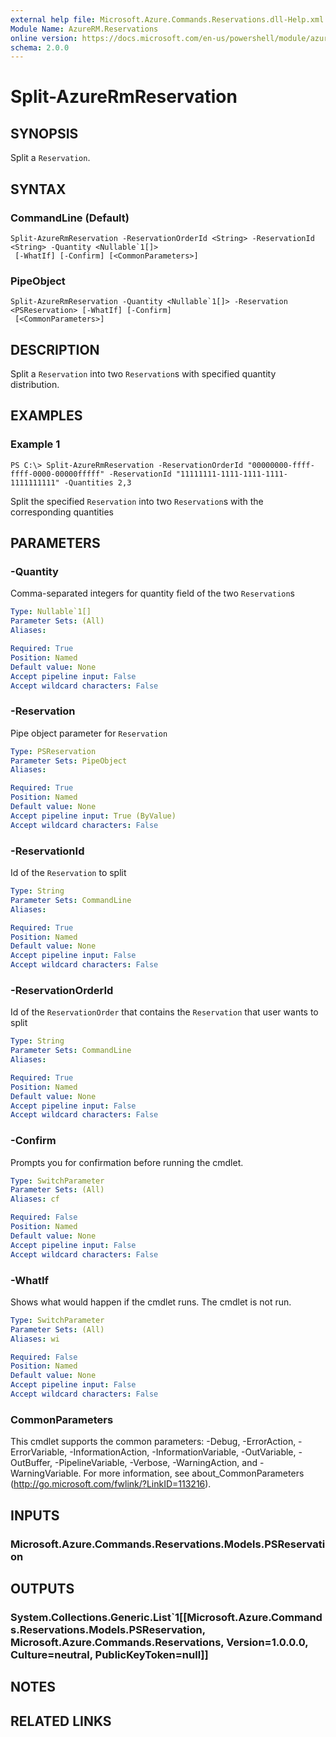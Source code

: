 ```yaml
---
external help file: Microsoft.Azure.Commands.Reservations.dll-Help.xml
Module Name: AzureRM.Reservations
online version: https://docs.microsoft.com/en-us/powershell/module/azurerm.reservations/split-azurermreservation
schema: 2.0.0
---
```


# Split-AzureRmReservation

## SYNOPSIS
Split a `Reservation`.

## SYNTAX

### CommandLine (Default)
```
Split-AzureRmReservation -ReservationOrderId <String> -ReservationId <String> -Quantity <Nullable`1[]>
 [-WhatIf] [-Confirm] [<CommonParameters>]
```

### PipeObject
```
Split-AzureRmReservation -Quantity <Nullable`1[]> -Reservation <PSReservation> [-WhatIf] [-Confirm]
 [<CommonParameters>]
```

## DESCRIPTION
Split a `Reservation` into two `Reservation`s with specified quantity distribution.

## EXAMPLES

### Example 1
```
PS C:\> Split-AzureRmReservation -ReservationOrderId "00000000-ffff-ffff-0000-00000fffff" -ReservationId "11111111-1111-1111-1111-1111111111" -Quantities 2,3
```

Split the specified `Reservation` into two `Reservation`s with the corresponding quantities

## PARAMETERS

### -Quantity
Comma-separated integers for quantity field of the two `Reservation`s

```yaml
Type: Nullable`1[]
Parameter Sets: (All)
Aliases: 

Required: True
Position: Named
Default value: None
Accept pipeline input: False
Accept wildcard characters: False
```

### -Reservation
Pipe object parameter for `Reservation`

```yaml
Type: PSReservation
Parameter Sets: PipeObject
Aliases: 

Required: True
Position: Named
Default value: None
Accept pipeline input: True (ByValue)
Accept wildcard characters: False
```

### -ReservationId
Id of the `Reservation` to split

```yaml
Type: String
Parameter Sets: CommandLine
Aliases: 

Required: True
Position: Named
Default value: None
Accept pipeline input: False
Accept wildcard characters: False
```

### -ReservationOrderId
Id of the `ReservationOrder` that contains the `Reservation` that user wants to split

```yaml
Type: String
Parameter Sets: CommandLine
Aliases: 

Required: True
Position: Named
Default value: None
Accept pipeline input: False
Accept wildcard characters: False
```

### -Confirm
Prompts you for confirmation before running the cmdlet.

```yaml
Type: SwitchParameter
Parameter Sets: (All)
Aliases: cf

Required: False
Position: Named
Default value: None
Accept pipeline input: False
Accept wildcard characters: False
```

### -WhatIf
Shows what would happen if the cmdlet runs. The cmdlet is not run.

```yaml
Type: SwitchParameter
Parameter Sets: (All)
Aliases: wi

Required: False
Position: Named
Default value: None
Accept pipeline input: False
Accept wildcard characters: False
```

### CommonParameters
This cmdlet supports the common parameters: -Debug, -ErrorAction, -ErrorVariable, -InformationAction, -InformationVariable, -OutVariable, -OutBuffer, -PipelineVariable, -Verbose, -WarningAction, and -WarningVariable. For more information, see about_CommonParameters (http://go.microsoft.com/fwlink/?LinkID=113216).

## INPUTS

### Microsoft.Azure.Commands.Reservations.Models.PSReservation

## OUTPUTS

### System.Collections.Generic.List`1[[Microsoft.Azure.Commands.Reservations.Models.PSReservation, Microsoft.Azure.Commands.Reservations, Version=1.0.0.0, Culture=neutral, PublicKeyToken=null]]

## NOTES

## RELATED LINKS

